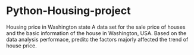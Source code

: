 # Python-Housing-project
Housing price in Washington state
A data set for the sale price of houses and the basic information of the house in Washington, USA.
Based on the data analysis performace, preditc the factors majorly affected the trend of house price.

